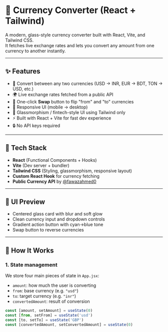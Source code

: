 # 💱 Currency Converter (React + Tailwind)

A modern, glass-style currency converter built with React, Vite, and Tailwind CSS.  
It fetches live exchange rates and lets you convert any amount from one currency to another instantly.


---

## ✨ Features

- 🔄 Convert between any two currencies (USD → INR, EUR → BDT, TON → USD, etc.)
- 🌍 Live exchange rates fetched from a public API
- 🔁 One-click **Swap** button to flip "from" and "to" currencies
- 📱 Responsive UI (mobile → desktop)
- 🎨 Glassmorphism / fintech-style UI using Tailwind only
- ⚡ Built with React + Vite for fast dev experience
- 🔒 No API keys required

---

## 🚀 Tech Stack

- **React** (Functional Components + Hooks)
- **Vite** (Dev server + bundler)
- **Tailwind CSS** (Styling, glassmorphism, responsive layout)
- **Custom React Hook** for currency fetching
- **Public Currency API** by [@fawazahmed0](https://github.com/fawazahmed0/currency-api)

---

## 📸 UI Preview

- Centered glass card with blur and soft glow
- Clean currency input and dropdown controls
- Gradient action button with cyan→blue tone
- Swap button to reverse currencies


---

## 🧠 How It Works

### 1. State management
We store four main pieces of state in `App.jsx`:
- `amount`: how much the user is converting
- `from`: base currency (e.g. `"usd"`)
- `to`: target currency (e.g. `"inr"`)
- `convertedAmount`: result of conversion

```jsx
const [amount, setAmount] = useState(0)
const [from, setFrom] = useState('usd')
const [to, setTo] = useState('GBP')
const [convertedAmount, setConvertedAmount] = useState(0)

